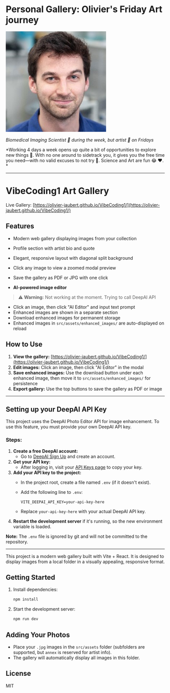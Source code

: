 # Personal Gallery: Olivier's Friday Art journey

![Olivier Jaubert](src/assets/annex/Picture_OJ.jpg)

_Biomedical Imaging Scientist 🧬 during the week, but artist 🎨 on Fridays_

*Working 4 days a week opens up quite a bit of opportunities to explore new things 🌱. With no one around to sidetrack you, it gives you the free time you need—with no valid excuses to not try 🚀. Science and Art are fun 😂 ❤️. *

---

# VibeCoding1 Art Gallery

Live Gallery: [https://olivier-jaubert.github.io/VibeCoding1/](https://olivier-jaubert.github.io/VibeCoding1/)

## Features

- Modern web gallery displaying images from your collection
- Profile section with artist bio and quote
- Elegant, responsive layout with diagonal split background
- Click any image to view a zoomed modal preview
- Save the gallery as PDF or JPG with one click

- **AI-powered image editor**
> ⚠️ **Warning:** Not working at the moment. Trying to call DeepAI API 
  - Click an image, then click "AI Editor" and input text prompt 
  - Enhanced images are shown in a separate section
  - Download enhanced images for permanent storage
- Enhanced images in `src/assets/enhanced_images/` are auto-displayed on reload

## How to Use

1. **View the gallery:** [https://olivier-jaubert.github.io/VibeCoding1/](https://olivier-jaubert.github.io/VibeCoding1/)
2. **Edit images:** Click an image, then click "AI Editor" in the modal
3. **Save enhanced images:** Use the download button under each enhanced image, then move it to `src/assets/enhanced_images/` for persistence
4. **Export gallery:** Use the top buttons to save the gallery as PDF or image

---

## Setting up your DeepAI API Key

This project uses the DeepAI Photo Editor API for image enhancement. To use this feature, you must provide your own DeepAI API key.

### Steps:
1. **Create a free DeepAI account:**
   - Go to [DeepAI Sign Up](https://deepai.org/signup) and create an account.
2. **Get your API key:**
   - After logging in, visit your [API Keys page](https://deepai.org/dashboard/profile) to copy your key.
3. **Add your API key to the project:**
   - In the project root, create a file named `.env` (if it doesn't exist).
   - Add the following line to `.env`:
     
     ```env
     VITE_DEEPAI_API_KEY=your-api-key-here
     ```
   - Replace `your-api-key-here` with your actual DeepAI API key.
4. **Restart the development server** if it's running, so the new environment variable is loaded.

**Note:** The `.env` file is ignored by git and will not be committed to the repository.

---

This project is a modern web gallery built with Vite + React. It is designed to display images from a local folder in a visually appealing, responsive format.

## Getting Started
1. Install dependencies:
   ```sh
   npm install
   ```
2. Start the development server:
   ```sh
   npm run dev
   ```

## Adding Your Photos
- Place your `.jpg` images in the `src/assets` folder (subfolders are supported, but `annex` is reserved for artist info).
- The gallery will automatically display all images in this folder.

## License
MIT
